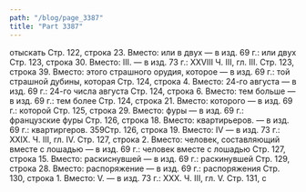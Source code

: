 ```yaml
---
path: "/blog/page_3387"
title: "Part 3387"
---
```


 отыскать
Стр. 122, строка 23.
Вместо: или в двух — в изд. 69 г.: или двух
Стр. 123, строка 30.
Вместо: III. — в изд. 73 г.: XXVIII
Ч. III, гл. III.
Стр. 123, строка 39.
Вместо: этого страшного орудия, которое — в изд. 69 г.: той страшной дубины, которая
Стр. 124, строка 4.
Вместо: 24-го августа — в изд. 69 г.: 24-го числа августа
Стр. 124, строка 6.
Вместо: тем больше — в изд. 69 г.: тем более
Стр. 124, строка 21.
Вместо: которого — в изд. 69 г.: которой
Стр. 125, строка 29.
Вместо: фуры — в изд. 69 г.: французские фуры
Стр. 126, строка 18.
Вместо: квартирьеров. — в изд. 69 г.: квартиргеров.
359Стр. 126, строка 19.
Вместо: IV — в изд. 73 г.: XXIX.
Ч. III, гл. IV.
Стр. 127, строка 2.
Вместо: человек, составляющий вместе с лошадью — в изд. 69 г.: человек вместе с лошадью
Стр. 127, строка 15.
Вместо: раскиснувшей — в изд. 69 г.: раскинувшей
Стр. 129, строка 28.
Вместо: распоряжение — в изд. 69 г.: распоряжения
Стр. 130, строка 1.
Вместо: V. — в изд. 73 г.: XXX.
Ч. III, гл. V.
Стр. 131, с
